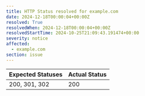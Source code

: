 ```yaml
---
title: HTTP Status resolved for example.com
date: 2024-12-18T00:00:04+00:00Z
resolved: True
resolvedWhen: 2024-12-18T00:00:04+00:00Z
resolvedStartTime: 2024-10-25T21:09:43.191474+00:00
severity: notice
affected:
  - example.com
section: issue
---
```


| Expected Statuses | Actual Status  |
|-------------------|----------------|
| 200, 301, 302 | 200 |
